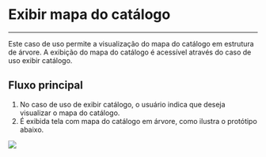 # Exibir mapa do catálogo

---

Este caso de uso permite a visualização do mapa do catálogo em estrutura de árvore. A exibição do mapa do catálogo é acessível através do caso de uso exibir catálogo.

## Fluxo principal

1. No caso de uso de exibir catálogo, o usuário indica que deseja visualizar o mapa do catálogo.
2. É exibida tela com mapa do catálogo em árvore, como ilustra o protótipo abaixo.

![](map.png)